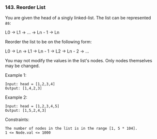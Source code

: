 ### 143. Reorder List

You are given the head of a singly linked-list. The list can be represented as:

L0 → L1 → … → Ln - 1 → Ln

Reorder the list to be on the following form:

L0 → Ln → L1 → Ln - 1 → L2 → Ln - 2 → …

You may not modify the values in the list's nodes. Only nodes themselves may be changed.

Example 1:

    Input: head = [1,2,3,4]
    Output: [1,4,2,3]

Example 2:

    Input: head = [1,2,3,4,5]
    Output: [1,5,2,4,3]

Constraints:

    The number of nodes in the list is in the range [1, 5 * 104].
    1 <= Node.val <= 1000
